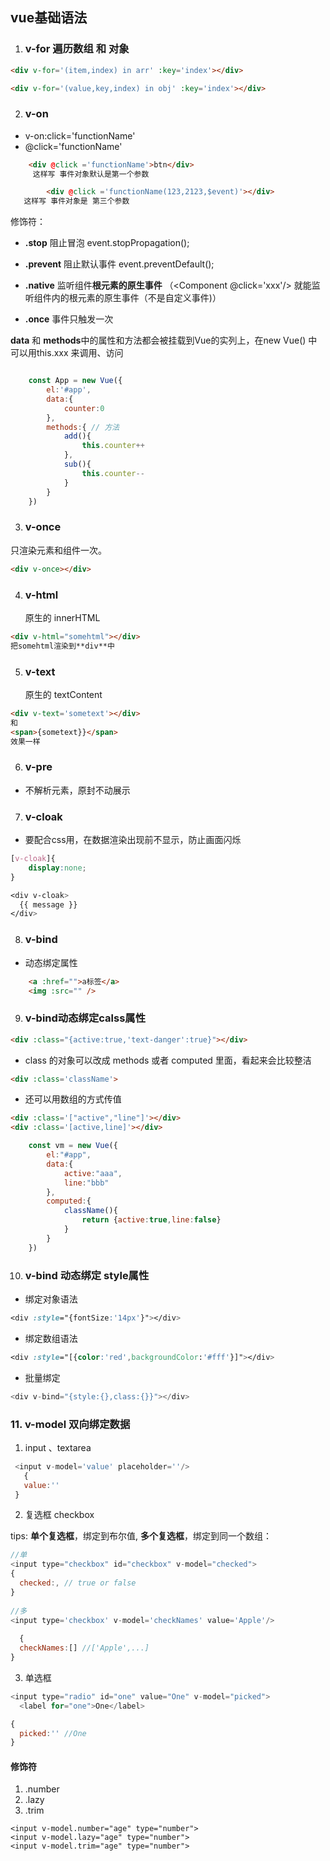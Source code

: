 ## vue基础语法

1. ### v-for 遍历数组 和 对象

```html
<div v-for='(item,index) in arr' :key='index'></div>

<div v-for='(value,key,index) in obj' :key='index'></div>
```


2. ### v-on
- v-on:click='functionName'
- @click='functionName' 


```html
    <div @click ='functionName'>btn</div>
	 这样写 事件对象默认是第一个参数

		<div @click ='functionName(123,2123,$event)'></div>
   这样写 事件对象是 第三个参数
```

修饰符：

- **.stop** 阻止冒泡 event.stopPropagation();

- **.prevent** 阻止默认事件 event.preventDefault();

- **.native** 监听组件**根元素的原生事件** （<Component @click='xxx'/> 就能监听组件内的根元素的原生事件（不是自定义事件)）

- **.once** 事件只触发一次

  



 **data** 和 **methods**中的属性和方法都会被挂载到Vue的实列上，在new Vue() 中可以用this.xxx 来调用、访问

```js

    const App = new Vue({
        el:'#app',
        data:{
            counter:0
        },
        methods:{ // 方法
            add(){
                this.counter++
            },
            sub(){
                this.counter--
            }
        }
    })
```

3. ### v-once

只渲染元素和组件一次。
```html
<div v-once></div>
```

4. ### v-html
    原生的  innerHTML
```html
<div v-html="somehtml"></div>
把somehtml渲染到**div**中
```
5. ### v-text
    原生的 textContent

  ```html
  <div v-text='sometext'></div>
  和
  <span>{sometext}}</span>
  效果一样
  ```
6. ### v-pre 
- 不解析元素，原封不动展示

7. ### v-cloak

- 要配合css用，在数据渲染出现前不显示，防止画面闪烁
```css
[v-cloak]{
    display:none;
}

<div v-cloak>
  {{ message }}
</div>
```

8. ### v-bind 
- 动态绑定属性
```html
    <a :href="">a标签</a>
    <img :src="" />
```
9. ###  v-bind动态绑定calss属性
```html
<div :class="{active:true,'text-danger':true}"></div>
```
- class 的对象可以改成 methods 或者 computed 里面，看起来会比较整洁
```html
<div :class='className'>
```

- 还可以用数组的方式传值
```html
<div :class='["active","line"]'></div>
<div :class='[active,line]'></div>
```
```js
    const vm = new Vue({
        el:"#app",
        data:{
            active:"aaa",
            line:"bbb"
        },
        computed:{
            className(){
                return {active:true,line:false}
            }
        }
    })
```

10. ### v-bind 动态绑定 style属性

- 绑定对象语法

```css
<div :style="{fontSize:'14px'}"></div>
```



- 绑定数组语法

```css
<div :style="[{color:'red',backgroundColor:'#fff'}]"></div>
```



- 批量绑定

```js
<div v-bind="{style:{},class:{}}"></div>
```



### 11.  v-model 双向绑定数据

1. input 、textarea

```js
 <input v-model='value' placeholder=''/>
   {
   value:''
 }
```

2. 复选框 checkbox

tips: **单个复选框**，绑定到布尔值, **多个复选框**，绑定到同一个数组：

```js
//单
<input type="checkbox" id="checkbox" v-model="checked">
{
  checked:, // true or false
}
  
//多
<input type='checkbox' v-model='checkNames' value='Apple'/>
  
  {
  checkNames:[] //['Apple',...]
}
```

3. 单选框

```js
<input type="radio" id="one" value="One" v-model="picked">
  <label for="one">One</label>

{
  picked:'' //One
}
```



#### 修饰符

1. .number
2. .lazy
3. .trim

```vue
<input v-model.number="age" type="number">
<input v-model.lazy="age" type="number">
<input v-model.trim="age" type="number">
```

